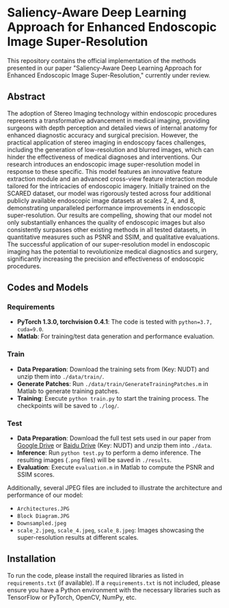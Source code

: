 # Saliency-Aware Deep Learning Approach for Enhanced Endoscopic Image Super-Resolution

This repository contains the official implementation of the methods presented in our paper "Saliency-Aware Deep Learning Approach for Enhanced Endoscopic Image Super-Resolution," currently under review.

## Abstract

The adoption of Stereo Imaging technology within endoscopic procedures represents a transformative advancement in medical imaging, providing surgeons with depth perception and detailed views of internal anatomy for enhanced diagnostic accuracy and surgical precision. However, the practical application of stereo imaging in endoscopy faces challenges, including the generation of low-resolution and blurred images, which can hinder the effectiveness of medical diagnoses and interventions. Our research introduces an endoscopic image super-resolution model in response to these specific. This model features an innovative feature extraction module and an advanced cross-view feature interaction module tailored for the intricacies of endoscopic imagery. Initially trained on the SCARED dataset, our model was rigorously tested across four additional publicly available endoscopic image datasets at scales 2, 4, and 8, demonstrating unparalleled performance improvements in endoscopic super-resolution. Our results are compelling, showing that our model not only substantially enhances the quality of endoscopic images but also consistently surpasses other existing methods in all tested datasets, in quantitative measures such as PSNR and SSIM, and qualitative evaluations. The successful application of our super-resolution model in endoscopic imaging has the potential to revolutionize medical diagnostics and surgery, significantly increasing the precision and effectiveness of endoscopic procedures.
## Codes and Models

### Requirements
- **PyTorch 1.3.0, torchvision 0.4.1**: The code is tested with `python=3.7, cuda=9.0`.
- **Matlab**: For training/test data generation and performance evaluation.

### Train
- **Data Preparation**: Download the training sets from  (Key: NUDT) and unzip them into `./data/train/`.
- **Generate Patches**: Run `./data/train/GenerateTrainingPatches.m` in Matlab to generate training patches.
- **Training**: Execute `python train.py` to start the training process. The checkpoints will be saved to `./log/`.

### Test
- **Data Preparation**: Download the full test sets used in our paper from [Google Drive](https://drive.google.com/file/d/1LQDUclNtNZWTT41NndISLGvjvuBbxeUs/view?usp=sharing) or [Baidu Drive](https://pan.baidu.com/s/1SIYGcMBEDDZ0wYrkxL9bnQ) (Key: NUDT) and unzip them into `./data`.
- **Inference**: Run `python test.py` to perform a demo inference. The resulting images (`.png` files) will be saved in `./results`.
- **Evaluation**: Execute `evaluation.m` in Matlab to compute the PSNR and SSIM scores.


Additionally, several JPEG files are included to illustrate the architecture and performance of our model:

- `Architectures.JPG`
- `Block Diagram.JPG`
- `Downsampled.jpeg`
- `scale_2.jpeg`, `scale_4.jpeg`, `scale_8.jpeg`: Images showcasing the super-resolution results at different scales.

## Installation

To run the code, please install the required libraries as listed in `requirements.txt` (if available). If a `requirements.txt` is not included, please ensure you have a Python environment with the necessary libraries such as TensorFlow or PyTorch, OpenCV, NumPy, etc.

